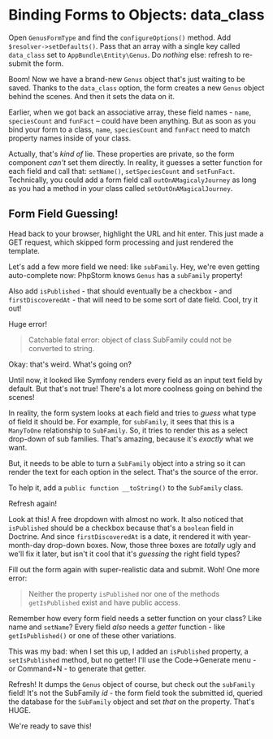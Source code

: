 # Binding Forms to Objects: data_class

Open `GenusFormType` and find the `configureOptions()` method. Add `$resolver->setDefaults()`.
Pass that an array with a single key called `data_class` set to `AppBundle\Entity\Genus`.
Do *nothing* else: refresh to re-submit the form.

Boom! Now we have a brand-new `Genus` object that's just waiting to be saved. Thanks
to the `data_class` option, the form creates a new `Genus` object behind the scenes.
And then it sets the data on it.

Earlier, when we got back an associative array, these field names - `name`, `speciesCount`
and `funFact` – could have been anything. But as soon as you bind your form to a
class, `name`, `speciesCount` and `funFact` need to match property names inside of
your class.

Actually, that's *kind of* lie. These properties are private, so the form component
*can't* set them directly. In reality, it guesses a setter function for each field and
call that: `setName()`, `setSpeciesCount` and `setFunFact`. Technically, you could
add a form field call `outOnAMagicalyJourney` as long as you had a method in your class
called `setOutOnAMagicalJourney`.

## Form Field Guessing!

Head back to your browser, highlight the URL and hit enter. This just made a GET
request, which skipped form processing and just rendered the template.

Let's add a few more field we need: like `subFamily`. Hey, we're even getting auto-complete
now: PhpStorm knows `Genus` has a `subFamily` property!

Also add `isPublished` - that should eventually be a checkbox - and `firstDiscoveredAt` -
that will need to be some sort of date field. Cool, try it out!

Huge error!

> Catchable fatal error: object of class SubFamily could not be converted to string.

Okay: that's weird. What's going on?

Until now, it looked like Symfony renders every field as an input text field by default.
But that's not true! There's a lot more coolness going on behind the scenes!

In reality, the form system looks at each field and tries to *guess* what type of
field it should be. For example, for `subFamily`, it sees that this is a `ManyToOne`
relationship to `SubFamily`. So, it tries to render this as a select drop-down of
sub families. That's amazing, because it's *exactly* what we want.

But, it needs to be able to turn a `SubFamily` object into a string so it can render
the text for each option in the select. That's the source of the error.

To help it, add a `public function __toString()` to the `SubFamily` class.

Refresh again!

Look at this! A free dropdown with almost no work. It also noticed that `isPublished`
should be a checkbox because that's a `boolean` field in Doctrine. And since `firstDiscoveredAt`
is a date, it rendered it with year-month-day drop-down boxes. Now, those three
boxes are *totally* ugly and we'll fix it later, but isn't it cool that it's *guessing*
the right field types?

Fill out the form again with super-realistic data and submit. Woh! One more error:

> Neither the property `isPublished`  nor one of the methods `getIsPublished` exist
> and have public access.

Remember how every form field needs a setter function on your class? Like name and
`setName`? Every field *also* needs a *getter* function - like `getIsPublished()`
or one of these other variations. 

This was my bad: when I set this up, I added an `isPublished` property, a `setIsPublished`
method, but no getter! I'll use the Code->Generate menu - or Command+N - to generate
that getter.

Refresh! It dumps the `Genus` object of course, but check out the `subFamily` field!
It's not the SubFamily *id* - the form field took the submitted id, queried the
database for the `SubFamily` object and set *that* on the property. That's HUGE.

We're ready to save this!
